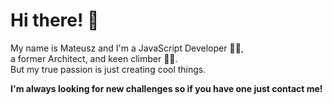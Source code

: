 # Hi there! 👋<br>
My name is Mateusz and I'm a JavaScript Developer 👨‍💻️,<br>
a former Architect, and keen climber 🧗‍♂️️. <br>
But my true passion is just creating cool things.
<br>

**I'm always looking for new challenges so if you have one just contact me!**

